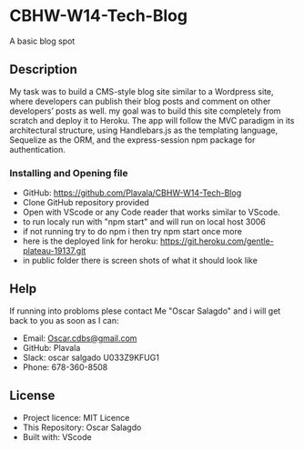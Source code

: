 # CBHW-W14-Tech-Blog
A basic blog spot

## Description
My task was to build a CMS-style blog site similar to a Wordpress site, where developers can publish their blog posts and comment on other developers’ posts as well. my goal was to build this site completely from scratch and deploy it to Heroku. The app will follow the MVC paradigm in its architectural structure, using Handlebars.js as the templating language, Sequelize as the ORM, and the express-session npm package for authentication.

### Installing and Opening file

- GitHub: https://github.com/Plavala/CBHW-W14-Tech-Blog
- Clone GitHub repository provided
- Open with VScode or any Code reader that works similar to VScode.
- to run localy run with "npm start" and will run on local host 3006
- if not running try to do npm i then try npm start once more
- here is the deployed link for heroku: https://git.heroku.com/gentle-plateau-19137.git
- in public folder there is screen shots of what it should look like
## Help
If running into probloms plese contact Me "Oscar Salagdo" and i will get back to you as soon as I can:
- Email: Oscar.cdbs@gmail.com
- GitHub: Plavala
- Slack: oscar salgado U033Z9KFUG1
- Phone: 678-360-8508

## License
- Project licence: MIT Licence
- This Repository: Oscar Salagdo
- Built with: VScode

